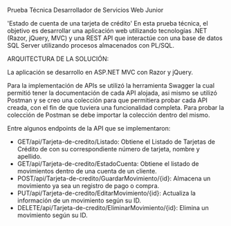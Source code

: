 Prueba Técnica Desarrollador de Servicios Web Junior

'Estado de cuenta de una tarjeta de crédito' 
En esta prueba técnica, el objetivo es desarrollar una aplicación web utilizando tecnologías .NET (Razor, 
jQuery, MVC) y una REST API que interactúe con una base de datos SQL Server utilizando procesos 
almacenados con PL/SQL. 

ARQUITECTURA DE LA SOLUCIÓN:

La aplicación se desarrollo en ASP.NET MVC con Razor y jQuery.

Para la implementación de APIs se utilizó la herramienta Swagger la cual permitió tener la documentación
de cada API alojada, asi mismo se utilizó Postman y se creo una colección para que permitiera probar
cada API creada, con el fin de que tuviera una funcionalidad completa. Para probar la colección de Postman 
se debe importar la colección dentro del mismo.

Entre algunos endpoints de la API que se implementaron:
- GET/api/Tarjeta-de-credito/Listado: Obtiene el Listado de Tarjetas de Crédito de con su correspondiente número de tarjeta, nombre y apellido.
- GET/api/Tarjeta-de-credito/EstadoCuenta: Obtiene el listado de movimientos dentro de una cuenta de un cliente.
- POST/api/Tarjeta-de-credito/GuardarMovimiento/{id}: Almacena un movimiento ya sea un registro de pago o compra.
- PUT/api/Tarjeta-de-credito/EditarMovimiento/{id}: Actualiza la información de un movimiento según su ID.
- DELETE/api/Tarjeta-de-credito/EliminarMovimiento/{id}: Elimina un movimiento según su ID.
